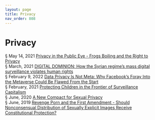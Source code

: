 ```yaml
---
layout: page
title: Privacy 
nav_order: 808
---
```


# Privacy 
§ May 14, 2021 [Privacy in the Public Eye - Frogs Boiling and the Right to Privacy](https://archive-p.bsafes.com/docs/P/Privacy-in-the-Public-Eye%20-Frogs-Boiling-and-the-Right-to-Privacy/)   
§ March, 2021 [DIGITAL DOMINION: How the Syrian regime’s mass digital surveillance violates human rights](https://archive-d.bsafes.com/docs/D/digital-dominion-how-the-syrian-regimes-mass-digital-surveillance-violates-human-rights/)   
§ February 9, 2022 [Data Privacy Is Not Meta: Why Facebook’s Foray Into the Metaverse Could Be Flawed From the Start](https://archive-d.bsafes.com/docs/D/Data-Privacy-Is-Not-Meta-Why-Facebook’s-Foray-Into-the-Metaverse-Could-Be-Flawed-From-the-Start/)   
§ February, 2021 [Protecting Children in the Frontier of Surveillance Capitalism](https://archive-p.bsafes.com/docs/P/protecting-children-in-the-frontier-of-surveillance-capitalism/)  
§ June, 2020 [A New Compact for Sexual Privacy](https://archive-a.bsafes.com/docs/A/a-new-compact-for-sexual-privacy/)   
§ June, 2019 [Revenge Porn and the First Amendment - Should Nonconsensual Distribution of Sexually Explicit Images Receive Constitutional Protection?](https://archive-r.bsafes.com/docs/R/revenge-porn-and-the-first-amendmen/)  
